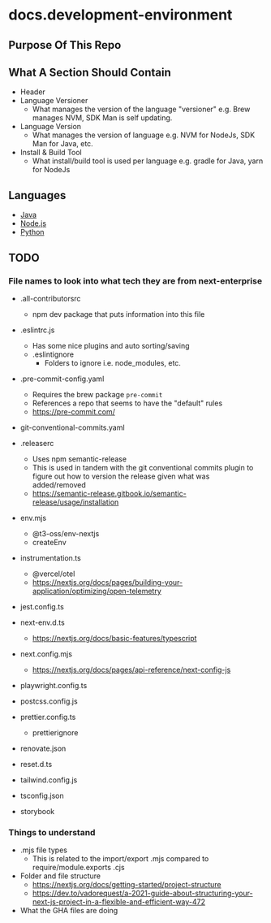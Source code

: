 # docs.development-environment

## Purpose Of This Repo

## What A Section Should Contain

- Header
- Language Versioner
  - What manages the version of the language "versioner" e.g. Brew manages NVM, SDK Man is self updating.
- Language Version
  - What manages the version of language e.g. NVM for NodeJs, SDK Man for Java, etc.
- Install & Build Tool
  - What install/build tool is used per language e.g. gradle for Java, yarn for NodeJs

## Languages

- [Java](./languages/java.md)
- [Node.js](./languages/node-js.md)
- [Python](./languages/python.md)

## TODO

### File names to look into what tech they are from next-enterprise

- .all-contributorsrc
  - npm dev package that puts information into this file
- .eslintrc.js
  - Has some nice plugins and auto sorting/saving
  - .eslintignore
    - Folders to ignore i.e. node_modules, etc.
- .pre-commit-config.yaml
  - Requires the brew package `pre-commit`
  - References a repo that seems to have the "default" rules
  - https://pre-commit.com/
- git-conventional-commits.yaml
- .releaserc

  - Uses npm semantic-release
  - This is used in tandem with the git conventional commits plugin to figure out how to version the release given what was added/removed
  - https://semantic-release.gitbook.io/semantic-release/usage/installation

- env.mjs
  - @t3-oss/env-nextjs
  - createEnv
- instrumentation.ts
  - @vercel/otel
  - https://nextjs.org/docs/pages/building-your-application/optimizing/open-telemetry
- jest.config.ts
- next-env.d.ts
  - https://nextjs.org/docs/basic-features/typescript
- next.config.mjs
  - https://nextjs.org/docs/pages/api-reference/next-config-js
- playwright.config.ts
- postcss.config.js
- prettier.config.ts
  - prettierignore
- renovate.json
- reset.d.ts
- tailwind.config.js
- tsconfig.json
- storybook

### Things to understand

- .mjs file types
  - This is related to the import/export .mjs compared to require/module.exports .cjs
- Folder and file structure
  - https://nextjs.org/docs/getting-started/project-structure
  - https://dev.to/vadorequest/a-2021-guide-about-structuring-your-next-js-project-in-a-flexible-and-efficient-way-472
- What the GHA files are doing
